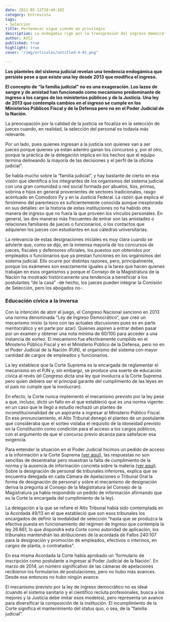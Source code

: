 ```yaml
---
date: 2021-05-12T20:44:20Z
category: Entrevista
tags:
- Seleccion
title: Pertenecer sigue siendo un privilegio
description: La endogamia rige por la transgresión del ingreso democrático
author: AVIJ
published: true
highlight: true
cover: "/img/articulos/untitled-4-01.png"

---
```

**Los planteles del sistema judicial revelan una tendencia endogámica que persiste pese a que existe una ley desde 2013 que modifica el ingreso.**

**El concepto de “la familia judicial” no es una exageración. Los lazos de sangre y de amistad han funcionado como mecanismo predominante de ingreso a los cargos de los ministerios públicos y de la Justicia. Una ley de 2013 que contempla cambios en el ingreso se cumple en los Ministerios Públicos Fiscal y de la Defensa pero no en el Poder Judicial de la Nación.**

La preocupación por la calidad de la justicia se focaliza en la selección de jueces cuando, en realidad, la selección del personal es todavía más relevante.

Por un lado, pues quienes ingresan a la justicia son quienes van a ser jueces porque quienes ya están adentro ganan los concursos y, por el otro, porque la práctica de la delegación implica en los hechos que el equipo termina delineando la mayoría de las decisiones y el perfil de la oficina judicial”.

Se habla mucho sobre la “familia judicial”, y hay bastante de cierto en esa visión que identifica a los integrantes de los organismos del sistema judicial con una gran comunidad o red social formada por abuelos, tíos, primas, sobrina e hijos en general provenientes de sectores tradicionales, rasgo acentuado en Comodoro Py y en la Justicia Federal. La razón que explica el fenómeno del parentesco es suficientemente conocida aunque inexplorada en sus detalles: en la historia de estas instituciones no ha habido otra manera de ingreso que no fuera la que proveen los vínculos personales. En general, las dos maneras más frecuentes de entrar son las amistades o relaciones familiares de jueces o funcionarios, o los contactos que adquieren los jueces con estudiantes en sus cátedras universitarias.

La relevancia de estas designaciones iniciales es muy clara cuando se advierte que, como se dijo, en la inmensa mayoría de los concursos de jueces, fiscales y defensores oficiales, los puestos son obtenidos por empleados o funcionarios que ya prestan funciones en los organismos del sistema judicial. Ello ocurre por distintas razones, pero, principalmente, porque los exámenes son exactamente iguales a la tarea que hacen quienes trabajan en esos organismos y porque el Consejo de la Magistratura de la Nación ha mostrado históricamente una tendencia a beneficiar a los postulantes “de la casa” -de hecho, los jueces pueden integrar la Comisión de Selección, pero los abogados no-.

### Educación cívica a la inversa

Con la intención de abrir el juego, el Congreso Nacional sancionó en 2013 una norma denominada “Ley de Ingreso Democrático”, que creó un mecanismo mixto (a tono con las actuales discusiones pues es en parte meritocrático y en parte por azar). Quienes aspiren a entrar deben pasar por un examen y obtener una nota mínima de 60/100 para acceder a una instancia de sorteo. El mecanismo fue efectivamente cumplido en el Ministerio Público Fiscal y en el Ministerio Público de la Defensa, pero no en el Poder Judicial de la Nación (PJN), el organismo del sistema con mayor cantidad de cargos de empleados y funcionarios.

La ley establece que la Corte Suprema es la encargada de reglamentar el mecanismo en el PJN y, sin embargo, se produce una suerte de educación cívica al revés (el Congreso dicta una ley que involucra a la Corte Suprema pero quien debiera ser el principal garante del cumplimiento de las leyes en el país no cumple que la involucran).

En efecto, la Corte nunca implementó el mecanismo previsto por la ley pese a que, incluso, dictó un fallo en el que estableció que es una norma vigente: en un caso que le llegó a estudio rechazó un planteo de inconstitucionalidad de un aspirante a ingresar al Ministerio Público Fiscal. En ese pronunciamiento, el Alto Tribunal denegó el planteo de un postulante que consideraba que el sorteo violaba el requisito de la idoneidad previsto en la Constitución como condición para el acceso a los cargos públicos, con el argumento de que el concurso previo alcanza para satisfacer esa exigencia.

Para entender la situación en el Poder Judicial hicimos un pedido de acceso a la información a la Corte  Suprema  [(ver aquí)](https://docs.google.com/document/d/1NChXXPR2cz8E8t-EG002WDoZI2aqfTrp5m--kqYXOFg/edit), las respuestas no son sencillas de desentrañar pero muestran la falta de cumplimiento de la norma y la ausencia de información concreta sobre la materia [(ver aquí)](https://drive.google.com/file/d/1fx2GOLK_D6-dNjVFgjUaXVM0Lvx2cQ0S/view?usp=sharing). Sobre la designación de personal de tribunales inferiores, explica que se encuentra delegada en cada Cámara de Apelaciones o Tribunal Oral la forma de designación de personal y sobre el mecanismo de designación deriva la pregunta al Consejo de la Magistratura (el Consejo de la Magistratura ya había respondido un pedido de información afirmando que es la Corte la encargada del cumplimiento de la ley).

La delegación a la que se refiere el Alto Tribunal había sido contemplada en la Acordada 49/13 en el que estableció que son esos tribunales los encargados de definir la modalidad de selección “hasta que se produzca la efectiva puesta en funcionamiento del régimen de ingreso que contempla la ley 26.861, lo que dispondrá esta Corte como autoridad de aplicación, los tribunales mantendrán las atribuciones de la acordada de Fallos 240:107 para la designación y promoción de empleados, efectivos o interinos, en cargos de planta, o contratados”.

En esa misma Acordada la Corte había aprobado un 'formulario de inscripción como postulante a ingresar al Poder Judicial de la Nación'. En marzo de 2014, un número significativo de las cámaras de apelaciones recibieron los formularios de postulaciones, pero no hubo más avances. Desde ese entonces no hubo ningún avance.

El mecanismo previsto por la ley de ingreso democrático no es ideal (cuando el sistema sanitario y el científico recluta profesionales, busca a los mejores y la Justicia debe imitar esos modelos), pero representa un avance para diversificar la composición de la institución. El incumplimiento de la Corte significa el mantenimiento del status quo, o sea, de la “familia judicial”.